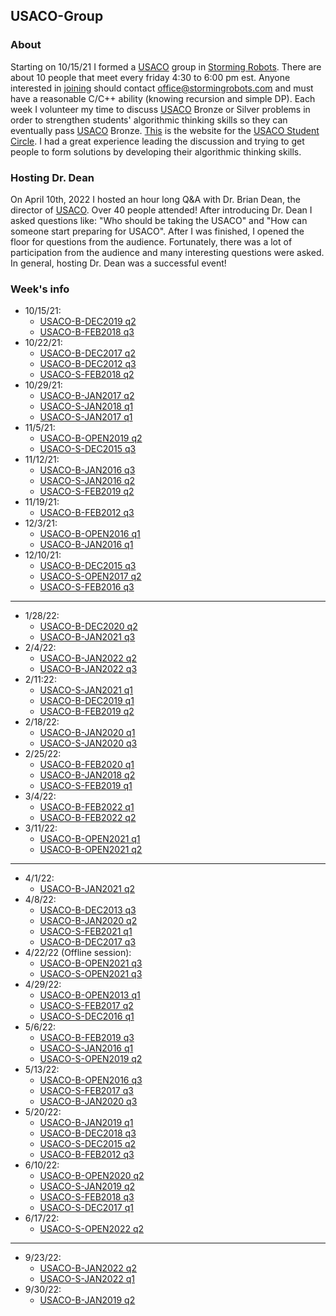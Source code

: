 ## USACO-Group

### About
Starting on 10/15/21 I formed a [USACO](http://usaco.org/) group in [Storming Robots](https://stormingrobots.com/prod/default.html). There are about 10 people that meet every friday 4:30 to 6:00 pm est. Anyone interested in [joining](https://stormingrobots.com/prod/usaco.html) should contact office@stormingrobots.com and must have a reasonable C/C++ ability (knowing recursion and simple DP). Each week I volunteer my time to discuss [USACO](http://usaco.org/) Bronze or Silver problems in order to strengthen students' algorithmic thinking skills so they can eventually pass [USACO](http://usaco.org/) Bronze. [This](https://stormingrobots.com/prod/usaco.html) is the website for the [USACO Student Circle](https://stormingrobots.com/prod/usaco.html). I had a great experience leading the discussion and trying to get people to form solutions by developing their algorithmic thinking skills.

### Hosting Dr. Dean
On April 10th, 2022 I hosted an hour long Q&A with Dr. Brian Dean, the director of [USACO](http://usaco.org/). Over 40 people attended! After introducing Dr. Dean I asked questions like: "Who should be taking the USACO" and "How can someone start preparing for USACO". After I was finished, I opened the floor for questions from the audience. Fortunately, there was a lot of participation from the audience and many interesting questions were asked. In general, hosting Dr. Dean was a successful event!

### Week's info
* 10/15/21:
  * [USACO-B-DEC2019 q2](http://usaco.org/index.php?page=viewproblem2&cpid=964)
  * [USACO-B-FEB2018 q3](http://usaco.org/index.php?page=viewproblem2&cpid=809)
* 10/22/21:
  * [USACO-B-DEC2017 q2](http://usaco.org/index.php?page=viewproblem2&cpid=760)
  * [USACO-B-DEC2012 q3](http://usaco.org/index.php?page=viewproblem2&cpid=207)
  * [USACO-S-FEB2018 q2](http://usaco.org/index.php?page=viewproblem2&cpid=811)
* 10/29/21:
  * [USACO-B-JAN2017 q2](http://usaco.org/index.php?page=viewproblem2&cpid=688)
  * [USACO-S-JAN2018 q1](http://usaco.org/index.php?page=viewproblem2&cpid=786)
  * [USACO-S-JAN2017 q1](http://usaco.org/index.php?page=viewproblem2&cpid=690)
* 11/5/21:
  * [USACO-B-OPEN2019 q2](http://usaco.org/index.php?page=viewproblem2&cpid=940)
  * [USACO-S-DEC2015 q3](http://usaco.org/index.php?page=viewproblem2&cpid=572)
* 11/12/21:
  * [USACO-B-JAN2016 q3](http://usaco.org/index.php?page=viewproblem2&cpid=593)
  * [USACO-S-JAN2016 q2](http://usaco.org/index.php?page=viewproblem2&cpid=595)
  * [USACO-S-FEB2019 q2](http://usaco.org/index.php?page=viewproblem2&cpid=919)
* 11/19/21:
  * [USACO-B-FEB2012 q3](http://usaco.org/index.php?page=viewproblem2&cpid=114)
* 12/3/21:
  * [USACO-B-OPEN2016 q1](http://usaco.org/index.php?page=viewproblem2&cpid=639)
  * [USACO-B-JAN2016 q1](http://usaco.org/index.php?page=viewproblem2&cpid=591)
* 12/10/21:
  * [USACO-B-DEC2015 q3](http://usaco.org/index.php?page=viewproblem2&cpid=569)
  * [USACO-S-OPEN2017 q2](http://usaco.org/index.php?page=viewproblem2&cpid=739)
  * [USACO-S-FEB2016 q3](http://usaco.org/index.php?page=viewproblem2&cpid=620)
---
* 1/28/22:
  * [USACO-B-DEC2020 q2](http://usaco.org/index.php?page=viewproblem2&cpid=1060)
  * [USACO-B-JAN2021 q3](http://usaco.org/index.php?page=viewproblem2&cpid=1085)
* 2/4/22:
  * [USACO-B-JAN2022 q2](http://usaco.org/index.php?page=viewproblem2&cpid=1180)
  * [USACO-B-JAN2022 q3](http://usaco.org/index.php?page=viewproblem2&cpid=1181)
* 2/11:22:
  * [USACO-S-JAN2021 q1](http://usaco.org/index.php?page=viewproblem2&cpid=1086)
  * [USACO-B-DEC2019 q1](http://usaco.org/index.php?page=viewproblem2&cpid=963)
  * [USACO-B-FEB2019 q2](http://usaco.org/index.php?page=viewproblem2&cpid=916)
* 2/18/22:
  * [USACO-B-JAN2020 q1](http://usaco.org/index.php?page=viewproblem2&cpid=987)
  * [USACO-S-JAN2020 q3](http://usaco.org/index.php?page=viewproblem2&cpid=992)
* 2/25/22:
  * [USACO-B-FEB2020 q1](http://usaco.org/index.php?page=viewproblem2&cpid=1011)
  * [USACO-B-JAN2018 q2](http://usaco.org/index.php?page=viewproblem2&cpid=784)
  * [USACO-S-FEB2019 q1](http://usaco.org/index.php?page=viewproblem2&cpid=918)
* 3/4/22:
  * [USACO-B-FEB2022 q1](http://usaco.org/index.php?page=viewproblem2&cpid=1203)
  * [USACO-B-FEB2022 q2](http://usaco.org/index.php?page=viewproblem2&cpid=1204)
* 3/11/22:
  * [USACO-B-OPEN2021 q1](http://usaco.org/index.php?page=viewproblem2&cpid=1131)
  * [USACO-B-OPEN2021 q2](http://usaco.org/index.php?page=viewproblem2&cpid=1132)
---
* 4/1/22:
  * [USACO-B-JAN2021 q2](http://usaco.org/index.php?page=viewproblem2&cpid=1084)
* 4/8/22:
  * [USACO-B-DEC2013 q3](http://usaco.org/index.php?page=viewproblem2&cpid=360)
  * [USACO-B-JAN2020 q2](http://usaco.org/index.php?page=viewproblem2&cpid=988)
  * [USACO-S-FEB2021 q1](http://usaco.org/index.php?page=viewproblem2&cpid=1110)
  * [USACO-B-DEC2017 q3](http://usaco.org/index.php?page=viewproblem2&cpid=761)
* 4/22/22 (Offline session):
  * [USACO-B-OPEN2021 q3](http://usaco.org/index.php?page=viewproblem2&cpid=1133)
  * [USACO-S-OPEN2021 q3](http://usaco.org/index.php?page=viewproblem2&cpid=1136)
* 4/29/22:
  * [USACO-B-OPEN2013 q1](http://usaco.org/index.php?page=viewproblem2&cpid=278)
  * [USACO-S-FEB2017 q2](http://usaco.org/index.php?page=viewproblem2&cpid=715)
  * [USACO-S-DEC2016 q1](http://usaco.org/index.php?page=viewproblem2&cpid=666)
* 5/6/22:
  * [USACO-B-FEB2019 q3](http://usaco.org/index.php?page=viewproblem2&cpid=917)
  * [USACO-S-JAN2016 q1](http://usaco.org/index.php?page=viewproblem2&cpid=594)
  * [USACO-S-OPEN2019 q2](http://usaco.org/index.php?page=viewproblem2&cpid=943)
* 5/13/22:
  * [USACO-B-OPEN2016 q3](http://usaco.org/index.php?page=viewproblem2&cpid=641)
  * [USACO-S-FEB2017 q3](http://usaco.org/index.php?page=viewproblem2&cpid=716)
  * [USACO-B-JAN2020 q3](http://usaco.org/index.php?page=viewproblem2&cpid=989)
* 5/20/22:
  * [USACO-B-JAN2019 q1](http://usaco.org/index.php?page=viewproblem2&cpid=891)
  * [USACO-B-DEC2018 q3](http://usaco.org/index.php?page=viewproblem2&cpid=857)
  * [USACO-S-DEC2015 q2](http://usaco.org/index.php?page=viewproblem2&cpid=571)
  * [USACO-B-FEB2012 q3](http://usaco.org/index.php?page=viewproblem2&cpid=114)
* 6/10/22:
  * [USACO-B-OPEN2020 q2](http://usaco.org/index.php?page=viewproblem2&cpid=1036)
  * [USACO-S-JAN2019 q2](http://usaco.org/index.php?page=viewproblem2&cpid=895)
  * [USACO-S-FEB2018 q3](http://usaco.org/index.php?page=viewproblem2&cpid=812)
  * [USACO-S-DEC2017 q1](http://usaco.org/index.php?page=viewproblem2&cpid=762)
* 6/17/22:
  * [USACO-S-OPEN2022 q2](http://usaco.org/index.php?page=viewproblem2&cpid=1231)
---
* 9/23/22:
  * [USACO-B-JAN2022 q2](http://usaco.org/index.php?page=viewproblem2&cpid=988)
  * [USACO-S-JAN2022 q1](http://usaco.org/index.php?page=viewproblem2&cpid=990)
* 9/30/22:
  * [USACO-B-JAN2019 q2](http://usaco.org/index.php?page=viewproblem2&cpid=892)
